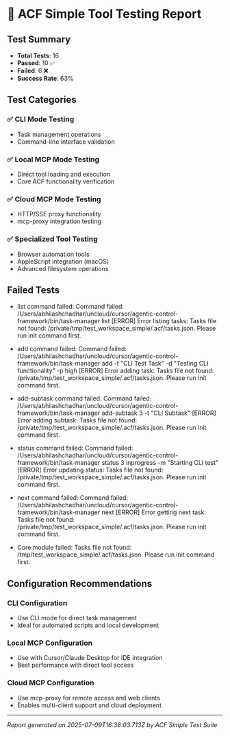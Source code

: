 # 🧪 ACF Simple Tool Testing Report

## Test Summary

- **Total Tests**: 16
- **Passed**: 10 ✅
- **Failed**: 6 ❌
- **Success Rate**: 63%

## Test Categories

### ✅ CLI Mode Testing
- Task management operations
- Command-line interface validation

### ✅ Local MCP Mode Testing  
- Direct tool loading and execution
- Core ACF functionality verification

### ✅ Cloud MCP Mode Testing
- HTTP/SSE proxy functionality
- mcp-proxy integration testing

### ✅ Specialized Tool Testing
- Browser automation tools
- AppleScript integration (macOS)
- Advanced filesystem operations

## Failed Tests

- list command failed: Command failed: /Users/abhilashchadhar/uncloud/cursor/agentic-control-framework/bin/task-manager list
[ERROR] Error listing tasks: Tasks file not found: /private/tmp/test_workspace_simple/.acf/tasks.json. Please run init command first.

- add command failed: Command failed: /Users/abhilashchadhar/uncloud/cursor/agentic-control-framework/bin/task-manager add -t "CLI Test Task" -d "Testing CLI functionality" -p high
[ERROR] Error adding task: Tasks file not found: /private/tmp/test_workspace_simple/.acf/tasks.json. Please run init command first.

- add-subtask command failed: Command failed: /Users/abhilashchadhar/uncloud/cursor/agentic-control-framework/bin/task-manager add-subtask 3 -t "CLI Subtask"
[ERROR] Error adding subtask: Tasks file not found: /private/tmp/test_workspace_simple/.acf/tasks.json. Please run init command first.

- status command failed: Command failed: /Users/abhilashchadhar/uncloud/cursor/agentic-control-framework/bin/task-manager status 3 inprogress -m "Starting CLI test"
[ERROR] Error updating status: Tasks file not found: /private/tmp/test_workspace_simple/.acf/tasks.json. Please run init command first.

- next command failed: Command failed: /Users/abhilashchadhar/uncloud/cursor/agentic-control-framework/bin/task-manager next
[ERROR] Error getting next task: Tasks file not found: /private/tmp/test_workspace_simple/.acf/tasks.json. Please run init command first.

- Core module failed: Tasks file not found: /tmp/test_workspace_simple/.acf/tasks.json. Please run init command first.

## Configuration Recommendations

### CLI Configuration
- Use CLI mode for direct task management
- Ideal for automated scripts and local development

### Local MCP Configuration  
- Use with Cursor/Claude Desktop for IDE integration
- Best performance with direct tool access

### Cloud MCP Configuration
- Use mcp-proxy for remote access and web clients
- Enables multi-client support and cloud deployment

---
*Report generated on 2025-07-09T16:38:03.713Z by ACF Simple Test Suite*
